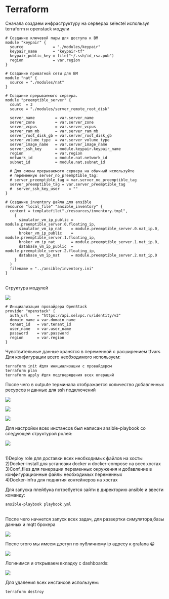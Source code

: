 # Terraform
Сначала создаем инфраструктуру на серверах selectel используя terraform и openstack модули <br>
```
# Создание ключевой пары для доступа к ВМ
module "keypair" {
  source             = "./modules/keypair"
  keypair_name       = "keypair-tf"
  keypair_public_key = file("~/.ssh/id_rsa.pub")
  region             = var.region
}

# Создание приватной сети для ВМ
module "nat" {
  source = "./modules/nat"
}

# Создание прерываемого сервера.
module "preemptible_server" {
  count  = 3
  source = "./modules/server_remote_root_disk"

  server_name         = var.server_name
  server_zone         = var.server_zone
  server_vcpus        = var.server_vcpus
  server_ram_mb       = var.server_ram_mb
  server_root_disk_gb = var.server_root_disk_gb
  server_volume_type  = var.server_volume_type
  server_image_name   = var.server_image_name
  server_ssh_key      = module.keypair.keypair_name
  region              = var.region
  network_id          = module.nat.network_id
  subnet_id           = module.nat.subnet_id

  # Для смены прерываемого сервера на обычный используйте
  # переменную server_no_preemptible_tag:
  # server_preemptible_tag = var.server_no_preemptible_tag
  server_preemptible_tag = var.server_preemptible_tag
  #  server_ssh_key_user    = ""
}

# Создание inventory файла для ansible
resource "local_file" "ansible_inventory" {
  content = templatefile("./resources/inventory.tmpl",
    {
      simulator_vm_ip_public = module.preemptible_server.0.floating_ip,
      simulator_vm_ip_nat    = module.preemptible_server.0.nat_ip.0,
      broker_vm_ip_public    = module.preemptible_server.1.floating_ip,
      broker_vm_ip_nat       = module.preemptible_server.1.nat_ip.0,
      database_vm_ip_public  = module.preemptible_server.2.floating_ip,
      database_vm_ip_nat     = module.preemptible_server.2.nat_ip.0
    }
  )
  filename = "../ansible/inventory.ini"
}

```
<br>
Структура модулей <br>

![](assets/Снимок%20экрана%202023-06-05%20005011.png)
<br>

```
# Инициализация провайдера OpenStack
provider "openstack" {
  auth_url    = "https://api.selvpc.ru/identity/v3"
  domain_name = var.domain_name
  tenant_id   = var.tenant_id
  user_name   = var.user_name
  password    = var.password
  region      = var.region
}
```

Чувствительные данные хранятся в переменной с расширением tfvars <br>
Для конфигурации всего необходимого используем:

```
terraform init #для инициализации с провайдером
terraform plan
terraform apply #для подтверждения всех операций
```

После чего в outpute  терминала отображается количество добавленных ресурсов и данные для ssh подключений
<br>

![](assets/Снимок%20экрана%202023-06-05%20011113.png)

![](assets/Снимок%20экрана%202023-06-05%20012933.png)

![](assets/Снимок%20экрана%202023-06-05%20013141.png)


Для настройки всех инстансов был написан ansible-playbook со следующей структурой ролей:


![](assets/Снимок%20экрана%202023-06-05%20011853.png)

<br>1)Deploy role для доставки всех необходимых файлов на хосты<br>
2)Docker-install для установки docker и docker-compose на всех хостах<br>
3)Conf_files для генерации переменных окружения и добавление в конфигурационные файлы необходимых переменных<br>
4)Docker-infra для поднятия контейнеров на хостах 

Для запуска плейбука потребуется зайти в директорию ansible и ввести команду:

```
ansible-playbook playbook.yml
```
<br>После чего начнется запуск всех задач, для развертки симулятора,базы данных и mqtt брокера<br>

![](assets/Снимок%20экрана%202023-06-05%20014420.png)

После этого мы имеем доступ по публичному ip адресу к grafana 😀<br>

![](assets/Снимок%20экрана%202023-06-05%20014731.png) <br>

Логинимся и открываем вкладку с dashboards: <br>


![](assets/Снимок%20экрана%202023-06-05%20014810.png) <br>

Для удаления всех инстансов используем: <br>
```
terraform destroy
```

